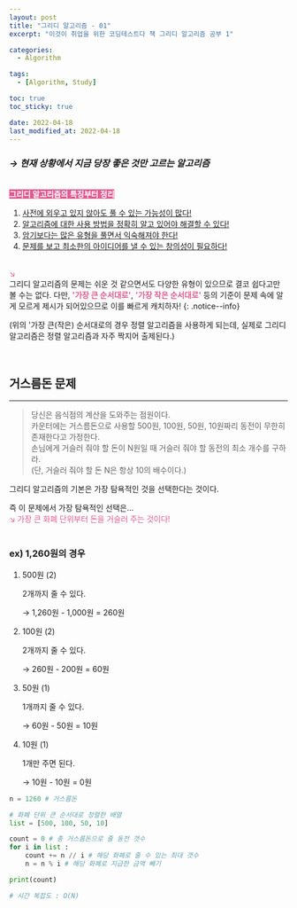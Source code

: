 ```yaml
---
layout: post
title: "그리디 알고리즘 - 01"
excerpt: "이것이 취업을 위한 코딩테스트다 책 그리디 알고리즘 공부 1"

categories:
  - Algorithm

tags:
  - [Algorithm, Study]

toc: true
toc_sticky: true

date: 2022-04-18
last_modified_at: 2022-04-18
---
```


### _→ 현재 상황에서 지금 당장 좋은 것만 고르는 알고리즘_

&nbsp;  
<span style='background-color: #df5c92; color: white'>**그리디 알고리즘의 특징부터 정리**</span>

1. <u>사전에 외우고 있지 않아도 풀 수 있는 가능성이 많다!</u>
2. <u>알고리즘에 대한 사용 방법을 정확히 알고 있어야 해결할 수 있다!</u>
3. <u>암기보다는 많은 유형을 풀면서 익숙해져야 한다!</u>
4. <u>문제를 보고 최소한의 아이디어를 낼 수 있는 창의성이 필요하다!</u>
   &nbsp;  
   &nbsp;

<span style="color: #df5c92">↘︎</span>  
그리디 알고리즘의 문제는 쉬운 것 같으면서도 다양한 유형이 있으므로 결코 쉽다고만 볼 수는 없다. 다만, <span style='color: #df5c92'>**'가장 큰 순서대로'**</span>, <span style='color: #df5c92'>**'가장 작은 순서대로'**</span> 등의 기준이 문제 속에 알게 모르게 제시가 되어있으므로 이를 빠르게 캐치하자!
{: .notice--info}

(위의 '가장 큰(작은) 순서대로의 경우 정렬 알고리즘을 사용하게 되는데, 실제로 그리디 알고리즘은 정렬 알고리즘과 자주 짝지어 출제된다.)

&nbsp;

## **거스름돈 문제**

---

> 당신은 음식점의 계산을 도와주는 점원이다.  
> 카운터에는 거스름돈으로 사용할 500원, 100원, 50원, 10원짜리 동전이 무한히 존재한다고 가정한다.  
> 손님에게 거슬러 줘야 할 돈이 N원일 때 거슬러 줘야 할 동전의 최소 개수를 구하라.  
> (단, 거슬러 줘야 할 돈 N은 항상 10의 배수이다.)

그리디 알고리즘의 기본은 가장 탐욕적인 것을 선택한다는 것이다.

즉 이 문제에서 가장 탐욕적인 선택은...  
<span style='color: #df5c92'>↘︎ 가장 큰 화폐 단위부터 돈을 거슬러 주는 것이다!</span>  
&nbsp;

### ex) **1,260원의 경우**

1. 500원 (2)

   2개까지 줄 수 있다.

   → 1,260원 - 1,000원 = 260원

2. 100원 (2)

   2개까지 줄 수 있다.

   → 260원 - 200원 = 60원

3. 50원 (1)

   1개까지 줄 수 있다.

   → 60원 - 50원 = 10원

4. 10원 (1)

   1개만 주면 된다.

   → 10원 - 10원 = 0원

```python
n = 1260 # 거스름돈

# 화폐 단위 큰 순서대로 정렬한 배열
list = [500, 100, 50, 10]

count = 0 # 총 거스름돈으로 줄 동전 갯수
for i in list :
    count += n // i # 해당 화폐로 줄 수 있는 최대 갯수
    n = n % i # 해당 화폐로 지급한 금액 빼기

print(count)

# 시간 복잡도 : O(N)
```
